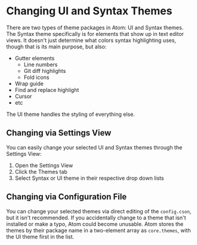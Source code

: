 # Changing UI and Syntax Themes

There are two types of theme packages in Atom: UI and Syntax themes. The Syntax theme specifically is for elements that show up in text editor views. It doesn't just determine what colors syntax highlighting uses, though that is its main purpose, but also:

* Gutter elements
    * Line numbers
    * Git diff highlights
    * Fold icons
* Wrap guide
* Find and replace highlight
* Cursor
* etc

The UI theme handles the styling of everything else.

## Changing via Settings View

You can easily change your selected UI and Syntax themes through the Settings View:

1. Open the Settings View
1. Click the Themes tab
1. Select Syntax or UI theme in their respective drop down lists

## Changing via Configuration File

You can change your selected themes via direct editing of the `config.cson`, but it isn't recommended. If you accidentally change to a theme that isn't installed or make a typo, Atom could become unusable. Atom stores the themes by their package name in a two-element array as `core.themes`, with the UI theme first in the list.

